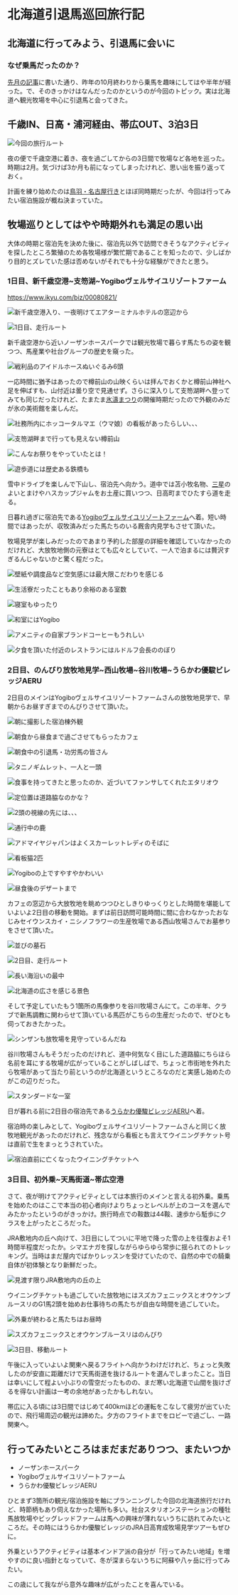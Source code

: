 # 北海道引退馬巡回旅行記

## 北海道に行ってみよう、引退馬に会いに

### なぜ乗馬だったのか？

[先月の記事](https://note.com/mistbind_artisan/n/n9ea25adb2452)に書いた通り、昨年の10月終わりから乗馬を趣味にしてはや半年が経った。で、そのきっかけはなんだったのかというのが今回のトピック。実は北海道へ観光牧場を中心に引退馬と会ってきた。

## 千歳IN、日高・浦河経由、帯広OUT、3泊3日

![今回の旅行ルート](https://github.com/mistbind3u88/blogs/assets/18084560/464317af-fbcd-4c7b-b9ab-5da10a346273)

夜の便で千歳空港に着き、夜を過ごしてからの3日間で牧場など各地を巡った。時期は2月。気づけば3か月も前になってしまったけれど、思い出を振り返っておく。

計画を練り始めたのは[鳥羽・名古屋行き](https://note.com/mistbind_artisan/n/n02106a8a6c32)とほぼ同時期だったが、今回は行ってみたい宿泊施設が概ね決まっていた。

## 牧場巡りとしてはやや時期外れも満足の思い出

大体の時期と宿泊先を決めた後に、宿泊先以外で訪問できそうなアクティビティを探したところ繁殖のため各牧場様が繁忙期であることを知ったので、少しばかり目的とズレていた感は否めないがそれでも十分な経験ができたと思う。

### 1日目、新千歳空港~支笏湖~Yogiboヴェルサイユリゾートファーム

<https://www.ikyu.com/biz/00080821/>

![新千歳空港入り、一夜明けてエアターミナルホテルの窓辺から](https://github.com/mistbind3u88/blogs/assets/18084560/694113b1-c9f6-4625-a38d-6c38765ac7c1)

![1日目、走行ルート](https://github.com/mistbind3u88/blogs/assets/18084560/feb064ba-e6e9-439d-96da-38552e739e02)

新千歳空港から近いノーザンホースパークでは観光牧場で暮らす馬たちの姿を観つつ、馬産業や社台グループの歴史を窺った。

![戦利品のアイドルホースぬいぐるみ6頭](https://github.com/mistbind3u88/blogs/assets/18084560/1043fbca-14ca-40fa-b0c2-be51d77b2604)

一応時間に猶予はあったので樽前山の山映くらいは拝んでおくかと樽前山神社へ足を伸ばすも、山付近は曇り空で見通せず。さらに深入りして支笏湖畔へ登ってみても同じだったけれど、たまたま[氷濤まつり](https://hyoutou-special.asia/)の開催時期だったので外観のみだが氷の美術館を楽しんだ。

![社務所内にホッコータルマエ（ウマ娘）の看板があったらしい、、、](https://github.com/mistbind3u88/blogs/assets/18084560/bfce4ed3-2a01-4cfe-a29a-ffa436275ce6)

![支笏湖畔まで行っても見えない樽前山](https://github.com/mistbind3u88/blogs/assets/18084560/a926840c-4592-4f5b-8382-f8b82b6d54c6)

![こんなお祭りをやっていたとは！](https://github.com/mistbind3u88/blogs/assets/18084560/b66df47d-181d-4f5c-812f-8f7178995502)

![遊歩道には歴史ある鉄橋も](https://github.com/mistbind3u88/blogs/assets/18084560/d30f7627-bd57-43f6-850f-eb97a16278bd)

雪中ドライブを楽しんで下山し、宿泊先へ向かう。道中では苫小牧名物、[三星](https://yoitomake.jp/)のよいとまけやハスカップジャムをお土産に買いつつ、日高町までひたすら道を走る。

日暮れ過ぎに宿泊先である[Yogiboヴェルサイユリゾートファーム](https://www.versailles-resort.com/)へ着。短い時間ではあったが、収牧済みだった馬たちのいる厩舎内見学もさせて頂いた。

牧場見学が楽しみだったのであまり予約した部屋の詳細を確認していなかったのだけれど、大放牧地側の元寮はとても広々としていて、一人で泊まるには贅沢すぎるんじゃないかと驚く程だった。

![壁紙や調度品など空気感には最大限こだわりを感じる](https://github.com/mistbind3u88/blogs/assets/18084560/3fba0d36-8bb6-4323-b0a4-86174ce0fb21)

![生活寮だったこともあり余裕のある室数](https://github.com/mistbind3u88/blogs/assets/18084560/ca664907-54b5-4f11-9e65-220184b63300)

![寝室もゆったり](https://github.com/mistbind3u88/blogs/assets/18084560/d6a86c6c-06fa-435f-90a4-098297d9815a)

![和室にはYogibo](https://github.com/mistbind3u88/blogs/assets/18084560/76610beb-e323-46ff-8b33-6a3dfcd49872)

![アメニティの自家ブランドコーヒーもうれしい](https://github.com/mistbind3u88/blogs/assets/18084560/5697ddf6-58a8-4641-a779-3d45deb5650b)

![夕食を頂いた付近のレストランにはルドルフ会長ののぼり](https://github.com/mistbind3u88/blogs/assets/18084560/e3f37e98-3a82-4e94-94fb-1913f5c0a121)

### 2日目、のんびり放牧地見学~西山牧場~谷川牧場~うらかわ優駿ビレッジAERU

2日目のメインはYogiboヴェルサイユリゾートファームさんの放牧地見学で、早朝からお昼すぎまでのんびりさせて頂いた。

![朝に撮影した宿泊棟外観](https://github.com/mistbind3u88/blogs/assets/18084560/2c2fc610-61fb-467c-b15c-ae832dfd6c88)

![朝食から昼食まで過ごさせてもらったカフェ](https://github.com/mistbind3u88/blogs/assets/18084560/fa1cff5c-3c23-4341-b1d5-3b7fbf2c9b49)

![朝食中の引退馬・功労馬の皆さん](https://github.com/mistbind3u88/blogs/assets/18084560/b1b89a69-3be9-4f02-a01a-2580830b7068)

![タニノギムレット、一人と一頭](https://github.com/mistbind3u88/blogs/assets/18084560/cbbeea0b-de68-4fb9-b7c5-0690861ea476)

![食事を持ってきたと思ったのか、近づいてファンサしてくれたエタリオウ](https://github.com/mistbind3u88/blogs/assets/18084560/5c0f13f7-9086-4066-bc74-8d5732a0192e)

![定位置は道路脇なのかな？](https://github.com/mistbind3u88/blogs/assets/18084560/b8ddd9f1-d68e-41d6-a192-28fbbca663f4)

![2頭の視線の先には、、、](https://github.com/mistbind3u88/blogs/assets/18084560/f3df9d6c-11dc-4a9e-a571-8b6da5bf4e5a)

![通行中の鹿](https://github.com/mistbind3u88/blogs/assets/18084560/2e8dbbb1-c161-49ec-b214-25a7f8e107b0)

![アドマイヤジャパンはよくスカーレットレディのそばに](https://github.com/mistbind3u88/blogs/assets/18084560/7b8a70b5-232a-4253-a108-6a799b435a03)

![看板猫2匹](https://github.com/mistbind3u88/blogs/assets/18084560/9fe26325-891d-493f-aedd-156a4ee97db2)

![Yogiboの上ですやすやかわいい](https://github.com/mistbind3u88/blogs/assets/18084560/95bc524c-688f-4cdc-bc08-66d0b9131c3a)

![昼食後のデザートまで](https://github.com/mistbind3u88/blogs/assets/18084560/0e248de1-d430-4d39-94a7-d23614ee25c7)

カフェの窓辺から大放牧地を眺めつつひとしきりゆっくりとした時間を堪能していよいよ2日目の移動を開始。まずは前日訪問可能時間に間に合わなかったおなじみセイウンスカイ・ニシノフラワーの生産牧場である西山牧場さんでお墓参りをさせて頂いた。

![並びの墓石](https://github.com/mistbind3u88/blogs/assets/18084560/700395d0-255d-414e-b54f-694587a8ab61)

![2日目、走行ルート](https://github.com/mistbind3u88/blogs/assets/18084560/809a77a7-b943-42a4-acd4-6595de761a47)

![長い海沿いの最中](https://github.com/mistbind3u88/blogs/assets/18084560/bd0833c2-4d02-445a-ab63-b18c22d9831b)

![北海道の広さを感じる景色](https://github.com/mistbind3u88/blogs/assets/18084560/c22f35a3-0926-45b4-8ea8-b167821d0e8b)

そして予定していたもう1箇所の馬像参りを谷川牧場さんにて。この半年、クラブで新馬調教に関わらせて頂いている馬匹がこちらの生産だったので、ぜひとも伺っておきたかった。

![シンザンも放牧場を見守っているんだね](https://github.com/mistbind3u88/blogs/assets/18084560/c8d60144-4be4-46b4-8ac1-322903a9e7c7)

谷川牧場さんもそうだったのだけれど、道中何気なく目にした道路脇にちらほら名前を耳にする牧場が広がっていることがしばしばで、ちょっと市街地を外れたら牧場があって当たり前というのが北海道というところなのだと実感し始めたのがこの辺りだった。

![スタンダードな一室](https://github.com/mistbind3u88/blogs/assets/18084560/11683f4e-56d4-49ed-9d42-376ec741848f)

日が暮れる前に2日目の宿泊先である[うらかわ優駿ビレッジAERU](https://www.ikyu.com/00001004/)へ着。

宿泊時の楽しみとして、Yogiboヴェルサイユリゾートファームさんと同じく放牧地観光があったのだけれど、残念ながら看板とも言えてウイニングチケット号は直前で生をまっとうされていた。

![宿泊直前に亡くなったウイニングチケットへ](https://github.com/mistbind3u88/blogs/assets/18084560/670729a6-f156-4c6b-ae65-1910591b4080)

### 3日目、初外乗~天馬街道~帯広空港

さて、夜が明けてアクティビティとしては本旅行のメインと言える初外乗。乗馬を始めたのはここで本当の初心者向けよりちょっとレベルが上のコースを選んでみたかったというのがきっかけ。旅行時点での鞍数は44鞍、速歩から駈歩にクラスを上がったところだった。

JRA敷地内の丘へ向けて、3日目にしてついに平地で降った雪の上を往復およそ1時間半程度だったか。シマエナガを探しながらゆらゆら常歩に揺られてのトレッキング。当時はまだ屋内でばかりレッスンを受けていたので、自然の中での騎乗自体が初体験となり新鮮だった。

![見渡す限りJRA敷地内の丘の上](https://github.com/mistbind3u88/blogs/assets/18084560/c925abfe-f121-40e8-a014-9b8b92b2f626)

ウイニングチケットも過ごしていた放牧地にはスズカフェニックスとオウケンブルースリのG1馬2頭を始めお仕事待ちの馬たちが自由な時間を過ごしていた。

![外乗が終わると馬たちはお昼時](https://github.com/mistbind3u88/blogs/assets/18084560/072c2535-92a4-4d68-81ac-e005cb71bfce)

![スズカフェニックスとオウケンブルースリはのんびり](https://github.com/mistbind3u88/blogs/assets/18084560/73b424a2-f380-4fc7-9156-21f6cae6c3f3)

![3日目、移動ルート](https://github.com/mistbind3u88/blogs/assets/18084560/4182afa4-f23f-4469-9848-ead88c9a3e06)

午後に入っていよいよ関東へ戻るフライトへ向かうわけだけれど、ちょっと失敗したのが安直に距離だけで天馬街道を抜けるルートを選んでしまったこと。当日は幸いにして程よい小ぶりの雪空だったものの、まだ寒い北海道で山間を抜けざるを得ない計画は一考の余地があったかもしれない。

帯広に入る頃には3日間ではじめて400kmほどの運転をこなして疲労が出ていたので、飛行場周辺の観光は諦めた。夕方のフライトまでをロビーで過ごし、一路関東へ。

## 行ってみたいところはまだまだありつつ、またいつか

- ノーザンホースパーク
- Yogiboヴェルサイユリゾートファーム
- うらかわ優駿ビレッジAERU

ひとまず3箇所の観光/宿泊施設を軸にプランニングした今回の北海道旅行だけれど、時節柄もあり伺えなかった場所も多い。社台スタリオンステーションの種牡馬放牧場やビッグレッドファームは馬への興味が薄れないうちに訪れてみたいところだ。その時にはうらかわ優駿ビレッジのJRA日高育成牧場見学ツアーもぜひに。

外乗というアクティビティは基本インドア派の自分が「行ってみたい地域」を増やすのに良い指針となっていて、冬が深まらないうちに阿蘇や八ヶ岳に行ってみたい。

この歳にして我ながら意外な趣味が広がったことを喜んでいる。
